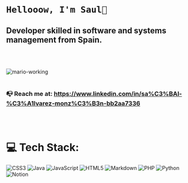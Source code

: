 # `Hellooow, I'm Saul🍓`
 

## Developer skilled in software and systems management from Spain.


<br><br>


![mario-working](https://github.com/user-attachments/assets/64f5835c-976c-45e2-986f-f395ec5ceee9)
<br><br>
### :mailbox_with_no_mail:	Reach me at: https://www.linkedin.com/in/sa%C3%BAl-%C3%A1lvarez-monz%C3%B3n-bb2aa7336

<br><br>


# 💻 Tech Stack:

![CSS3](https://img.shields.io/badge/css3-%231572B6.svg?style=for-the-badge&logo=css3&logoColor=white) 
![Java](https://img.shields.io/badge/java-%23ED8B00.svg?style=for-the-badge&logo=openjdk&logoColor=white) 
![JavaScript](https://img.shields.io/badge/javascript-%23323330.svg?style=for-the-badge&logo=javascript&logoColor=%23F7DF1E) 
![HTML5](https://img.shields.io/badge/html5-%23E34F26.svg?style=for-the-badge&logo=html5&logoColor=white) 
![Markdown](https://img.shields.io/badge/markdown-%23000000.svg?style=for-the-badge&logo=markdown&logoColor=white) 
![PHP](https://img.shields.io/badge/php-%23777BB4.svg?style=for-the-badge&logo=php&logoColor=white) 
![Python](https://img.shields.io/badge/python-3670A0?style=for-the-badge&logo=python&logoColor=ffdd54) 
![Notion](https://img.shields.io/badge/Notion-%23000000.svg?style=for-the-badge&logo=notion&logoColor=white)
